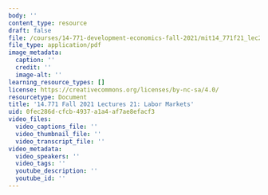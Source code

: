 ```yaml
---
body: ''
content_type: resource
draft: false
file: /courses/14-771-development-economics-fall-2021/mit14_771f21_lec21_labor.pdf
file_type: application/pdf
image_metadata:
  caption: ''
  credit: ''
  image-alt: ''
learning_resource_types: []
license: https://creativecommons.org/licenses/by-nc-sa/4.0/
resourcetype: Document
title: '14.771 Fall 2021 Lectures 21: Labor Markets'
uid: 0fec286d-cfcb-4937-a1a4-af7ae8efacf3
video_files:
  video_captions_file: ''
  video_thumbnail_file: ''
  video_transcript_file: ''
video_metadata:
  video_speakers: ''
  video_tags: ''
  youtube_description: ''
  youtube_id: ''
---
```

